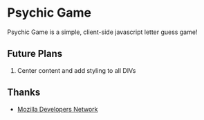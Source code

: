 # Psychic Game

Psychic Game is a simple, client-side javascript letter guess game! 

## Future Plans

1. Center content and add styling to all DIVs

## Thanks

* [Mozilla Developers Network](https://developer.mozilla.org/en-US/docs/Web/javascript)
